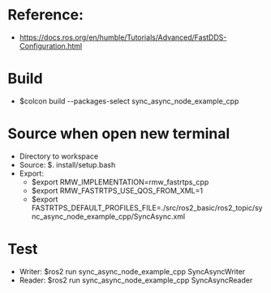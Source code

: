# Reference:
- https://docs.ros.org/en/humble/Tutorials/Advanced/FastDDS-Configuration.html

# Build
- $colcon build --packages-select sync_async_node_example_cpp

# Source when open new terminal
- Directory to workspace
- Source: $. install/setup.bash
- Export:
    + $export RMW_IMPLEMENTATION=rmw_fastrtps_cpp
    + $export RMW_FASTRTPS_USE_QOS_FROM_XML=1
    + $export FASTRTPS_DEFAULT_PROFILES_FILE=./src/ros2_basic/ros2_topic/sync_async_node_example_cpp/SyncAsync.xml

# Test
- Writer: $ros2 run sync_async_node_example_cpp SyncAsyncWriter
- Reader: $ros2 run sync_async_node_example_cpp SyncAsyncReader